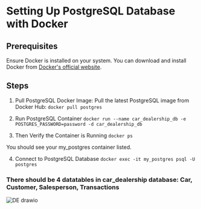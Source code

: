 # Setting Up PostgreSQL Database with Docker

## Prerequisites
Ensure Docker is installed on your system. You can download and install Docker from [Docker's official website](https://www.docker.com/products/docker-desktop/).

## Steps
1. Pull PostgreSQL Docker Image: Pull the latest PostgreSQL image from Docker Hub:
`docker pull postgres`

2. Run PostgreSQL Container
`docker run --name car_dealership_db -e POSTGRES_PASSWORD=password -d car_dealership_db`

3. Then Verify the Container is Running
`docker ps`

You should see your my_postgres container listed.

4. Connect to PostgreSQL Database
`docker exec -it my_postgres psql -U postgres`

### There should be 4 datatables in car_dealership database: Car, Customer, Salesperson, Transactions
![DE drawio](https://github.com/snackasnack/car_dealership_db/assets/72505694/b57894e3-333c-4489-acc9-b5e8f1e15aa2)
